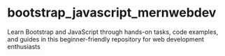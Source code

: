 # bootstrap_javascript_mernwebdev
Learn Bootstrap and JavaScript through hands-on tasks, code examples, and guides in this beginner-friendly repository for web development enthusiasts
